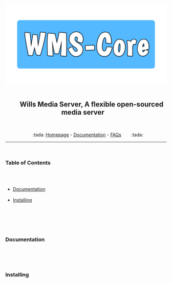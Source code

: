 <section align="center">
    <img src="WMS-Core.png">
    <h2 align="center">
        Wills Media Server, A flexible open-sourced media server
    </h2>
    <p align="center">
        :tada:
<a href="./#">Homepage</a>
 - 
<a href="./#documentation">Documentation</a>
 - 
<a href="./#">FAQs</a>
        :tada:
    </p>
</section>
<hr />
<main>
    <h3>Table of Contents</h3>
    <ul>
        <li><a href="#documentation">Documentation</a></li>
        <li><a href="#installing">Installing</a></li>
    </ul>
    <br />
    <section id="documentation">
        <h3>Documentation</h3>
    </section>
    <section id="installing">
        <h3>Installing</h3>
    </section>
</main>
